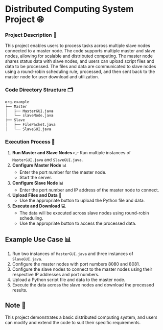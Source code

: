 **Distributed Computing System Project** 🌐
=============================================

### **Project Description** 📄
This project enables users to process tasks across multiple slave nodes connected to a master node. The code supports multiple master and slave nodes, allowing for scalable and distributed computing. The master node shares status data with slave nodes, and users can upload script files and data to be processed. The files and data are communicated to slave nodes using a round-robin scheduling rule, processed, and then sent back to the master node for user download and utilization.

### **Code Directory Structure** 🗂️
```markdown
org.example
├── Master
│   ├── MasterGUI.java
│   └── slaveNode.java
├── Slave
│   ├── FilePacket.java
│   └── SlaveGUI.java
```

### **Execution Process** 🚀
1. **Run Master and Slave Nodes** 👉 Run multiple instances of `MasterGUI.java` and `SlaveGUI.java`.
2. **Configure Master Node** 📊
	* Enter the port number for the master node.
	* Start the server.
3. **Configure Slave Node** 📊
	* Enter the port number and IP address of the master node to connect.
4. **Upload Files and Data** 📁
	* Use the appropriate button to upload the Python file and data.
5. **Execute and Download** 💻
	* The data will be executed across slave nodes using round-robin scheduling.
	* Use the appropriate button to access the processed data.

**Example Use Case** 📊
------------------------

1. Run two instances of `MasterGUI.java` and three instances of `SlaveGUI.java`.
2. Configure the master nodes with port numbers 8080 and 8081.
3. Configure the slave nodes to connect to the master nodes using their respective IP addresses and port numbers.
4. Upload a Python script file and data to the master node.
5. Execute the data across the slave nodes and download the processed results.

**Note** 📝
--------

This project demonstrates a basic distributed computing system, and users can modify and extend the code to suit their specific requirements.
